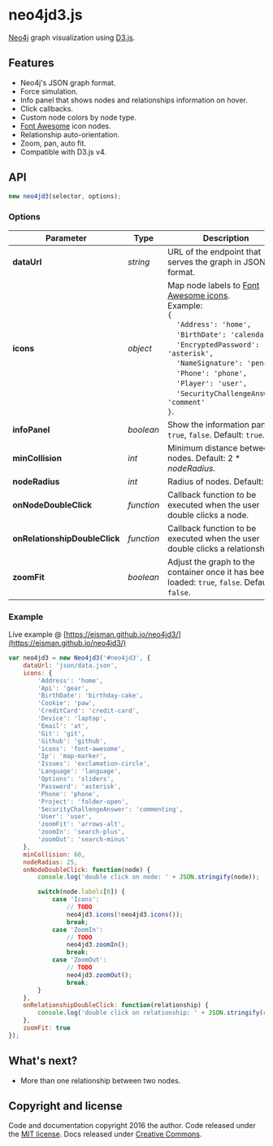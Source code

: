 # neo4jd3.js

[Neo4j](https://github.com/neo4j) graph visualization using [D3.js](https://github.com/d3/d3).

## Features

* Neo4j's JSON graph format.
* Force simulation.
* Info panel that shows nodes and relationships information on hover.
* Click callbacks.
* Custom node colors by node type.
* [Font Awesome](http://fontawesome.io/) icon nodes.
* Relationship auto-orientation.
* Zoom, pan, auto fit.
* Compatible with D3.js v4.

## API

```javascript
new neo4jd3(selector, options);
```

### Options

| Parameter | Type | Description |
| --------- | ---- | ----------- |
| **dataUrl** | *string* | URL of the endpoint that serves the graph in JSON format. |
| **icons** | *object* | Map node labels to [Font Awesome icons](http://fontawesome.io/icons).<br>Example:<br>`{`<br>&nbsp;&nbsp;&nbsp;&nbsp;`'Address': 'home',`<br>&nbsp;&nbsp;&nbsp;&nbsp;`'BirthDate': 'calendar-o',`<br>&nbsp;&nbsp;&nbsp;&nbsp;`'EncryptedPassword': 'asterisk',`<br>&nbsp;&nbsp;&nbsp;&nbsp;`'NameSignature': 'pencil',`<br>&nbsp;&nbsp;&nbsp;&nbsp;`'Phone': 'phone',`<br>&nbsp;&nbsp;&nbsp;&nbsp;`'Player': 'user',`<br>&nbsp;&nbsp;&nbsp;&nbsp;`'SecurityChallengeAnswer': 'comment'`<br>`}`. |
| **infoPanel** | *boolean* | Show the information panel: `true`, `false`. Default: `true`. |
| **minCollision** | *int* | Minimum distance between nodes. Default: 2 * *nodeRadius*. |
| **nodeRadius** | *int* | Radius of nodes. Default: 25. |
| **onNodeDoubleClick** | *function* | Callback function to be executed when the user double clicks a node. |
| **onRelationshipDoubleClick** | *function* | Callback function to be executed when the user double clicks a relationship. |
| **zoomFit** | *boolean* | Adjust the graph to the container once it has been loaded: `true`, `false`. Default: `false`. |

### Example

Live example @ [https://eisman.github.io/neo4jd3/](https://eisman.github.io/neo4jd3/)

```javascript
var neo4jd3 = new Neo4jd3('#neo4jd3', {
    dataUrl: 'json/data.json',
    icons: {
        'Address': 'home',
        'Api': 'gear',
        'BirthDate': 'birthday-cake',
        'Cookie': 'paw',
        'CreditCard': 'credit-card',
        'Device': 'laptop',
        'Email': 'at',
        'Git': 'git',
        'Github': 'github',
        'icons': 'font-awesome',
        'Ip': 'map-marker',
        'Issues': 'exclamation-circle',
        'Language': 'language',
        'Options': 'sliders',
        'Password': 'asterisk',
        'Phone': 'phone',
        'Project': 'folder-open',
        'SecurityChallengeAnswer': 'commenting',
        'User': 'user',
        'zoomFit': 'arrows-alt',
        'zoomIn': 'search-plus',
        'zoomOut': 'search-minus'
    },
    minCollision: 60,
    nodeRadius: 25,
    onNodeDoubleClick: function(node) {
        console.log('double click on node: ' + JSON.stringify(node));

        switch(node.labels[0]) {
            case 'Icons':
                // TODO
                neo4jd3.icons(!neo4jd3.icons());
                break;
            case 'ZoomIn':
                // TODO
                neo4jd3.zoomIn();
                break;
            case 'ZoomOut':
                // TODO
                neo4jd3.zoomOut();
                break;
        }
    },
    onRelationshipDoubleClick: function(relationship) {
        console.log('double click on relationship: ' + JSON.stringify(relationship));
    },
    zoomFit: true
});
```

## What's next?

* More than one relationship between two nodes.

## Copyright and license

Code and documentation copyright 2016 the author. Code released under the [MIT license](LICENSE). Docs released under [Creative Commons](docs/LICENSE).
